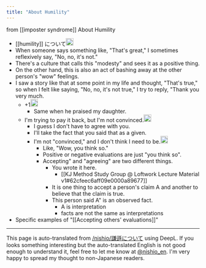 ```yaml
---
title: "About Humility"
---
```


from  [[imposter syndrome]]
About Humility
- [[humility]] について<img src='https://scrapbox.io/api/pages/villagepump/nishio/icon' alt='/villagepump/nishio.icon' height="19.5"/>
- When someone says something like, "That's great," I sometimes reflexively say, "No, no, it's not."
- There's a culture that calls this "modesty" and sees it as a positive thing.
- On the other hand, this is also an act of bashing away at the other person's "wow" feelings.
- I saw a story like that at some point in my life and thought, "That's true," so when I felt like saying, "No, no, it's not true," I try to reply, "Thank you very much.
    - +1<img src='https://scrapbox.io/api/pages/villagepump/inajob/icon' alt='/villagepump/inajob.icon' height="19.5"/>
        - Same when he praised my daughter.
    - I'm trying to pay it back, but I'm not convinced.<img src='https://scrapbox.io/api/pages/villagepump/yosider/icon' alt='/villagepump/yosider.icon' height="19.5"/>
        - I guess I don't have to agree with you.
        - I'll take the fact that you said that as a given.
        - I'm not "convinced," and I don't think I need to be.<img src='https://scrapbox.io/api/pages/villagepump/nishio/icon' alt='/villagepump/nishio.icon' height="19.5"/>
            - Like, "Wow, you think so."
            - Positive or negative evaluations are just "you think so".
            - Accepting" and "agreeing" are two different things.
                - You wrote it here.
                    - [[KJ Method Study Group @ Loftwork Lecture Material v1#62cfeec6aff09e0000a89677]]
                - It is one thing to accept a person's claim A and another to believe that the claim is true.
                - This person said A" is an observed fact.
                    - A is interpretation
                    - facts are not the same as interpretations
- Specific examples of "[[Accepting others' evaluations]]"


---
This page is auto-translated from [/nishio/謙遜について](https://scrapbox.io/nishio/謙遜について) using DeepL. If you looks something interesting but the auto-translated English is not good enough to understand it, feel free to let me know at [@nishio_en](https://twitter.com/nishio_en). I'm very happy to spread my thought to non-Japanese readers.
